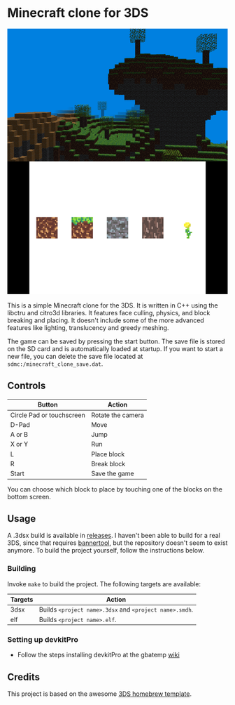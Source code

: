 # Minecraft clone for 3DS

![Screenshot](screenshots/basic.png)

This is a simple Minecraft clone for the 3DS. It is written in C++ using the libctru and citro3d libraries. It features face culling, physics, and block breaking and placing. It doesn't include some of the more advanced features like lighting, translucency and greedy meshing.

The game can be saved by pressing the start button. The save file is stored on the SD card and is automatically loaded at startup. If you want to start a new file, you can delete the save file located at `sdmc:/minecraft_clone_save.dat`.

## Controls

| Button      | Action                                                                                    |
| ------------| ----------------------------------------------------------------------------------------- |
| Circle Pad or touchscreen | Rotate the camera
| D-Pad                     | Move
| A or B                    | Jump
| X or Y                    | Run
| L                         | Place block
| R                         | Break block
| Start                     | Save the game

You can choose which block to place by touching one of the blocks on the bottom screen.

## Usage

A .3dsx build is available in [releases](https://github.com/SamoZ256/minecraft-clone-3DS/releases/tag/v0.0.1). I haven't been able to build for a real 3DS, since that requires [bannertool](https://github.com/Steveice10/bannertool/), but the repository doesn't seem to exist anymore. To build the project yourself, follow the instructions below.

### Building

Invoke `make` to build the project. The following targets are available:

| Targets     | Action                                                                                    |
| ------------| ----------------------------------------------------------------------------------------- |
| 3dsx        | Builds `<project name>.3dsx` and `<project name>.smdh`.
| elf         | Builds `<project name>.elf`.

### Setting up devkitPro
* Follow the steps installing devkitPro at the gbatemp [wiki](https://wiki.gbatemp.net/wiki/3DS_Homebrew_Development#Install_devkitARM)

## Credits
This project is based on the awesome [3DS homebrew template](https://github.com/TricksterGuy/3ds-template).
